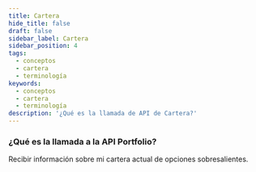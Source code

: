 ```yaml
---
title: Cartera
hide_title: false
draft: false
sidebar_label: Cartera
sidebar_position: 4
tags:
  - conceptos
  - cartera
  - terminología
keywords:
  - conceptos
  - cartera
  - terminología
description: '¿Qué es la llamada de API de Cartera?'
---
```


### ¿Qué es la llamada a la API Portfolio?

Recibir información sobre mi cartera actual de opciones sobresalientes.
